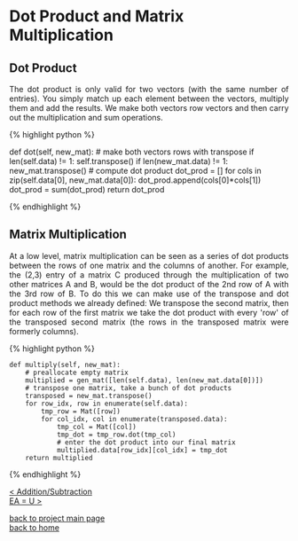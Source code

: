 # Dot Product and Matrix Multiplication
## Dot Product
<div style="text-align: justify">
<p>The dot product is only valid for two vectors (with the same number of
entries). You simply match up each element between the vectors, multiply them
and add the results. We make both vectors row vectors and then carry out the
multiplication and sum operations.</p>
</div>

{% highlight python %}

def dot(self, new_mat):
    # make both vectors rows with transpose
    if len(self.data) != 1:
        self.transpose()
    if len(new_mat.data) != 1:
        new_mat.transpose()
    # compute dot product
    dot_prod = []
    for cols in zip(self.data[0], new_mat.data[0]):
        dot_prod.append(cols[0]*cols[1])
    dot_prod = sum(dot_prod)
    return dot_prod

{% endhighlight %}

## Matrix Multiplication
<div style="text-align: justify">
<p>At a low level, matrix multiplication can be seen as a series of dot products
between the rows of one matrix and the columns of another. For example, the
(2,3) entry of a matrix C produced through the multiplication of two other
matrices A and B, would be the dot product of the 2nd row of A with the 3rd row
of B. To do this we can make use of the transpose and dot product methods we
already defined: We transpose the second matrix, then for each row of the first
matrix we take the dot product with every 'row' of the transposed second matrix
(the rows in the transposed matrix were formerly columns).</p>
</div>

{% highlight python %}

    def multiply(self, new_mat):
        # preallocate empty matrix
        multiplied = gen_mat([len(self.data), len(new_mat.data[0])])
        # transpose one matrix, take a bunch of dot products
        transposed = new_mat.transpose()
        for row_idx, row in enumerate(self.data):
            tmp_row = Mat([row])
            for col_idx, col in enumerate(transposed.data):
                tmp_col = Mat([col])
                tmp_dot = tmp_row.dot(tmp_col)
                # enter the dot product into our final matrix
                multiplied.data[row_idx][col_idx] = tmp_dot
        return multiplied

{% endhighlight %}

[< Addition/Subtraction](./addition_subtraction.md)\
[EA = U >](./elimination.md)

[back to project main page](./numpy_from_scratch.md)\
[back to home](../README.md)
